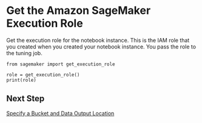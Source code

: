 # Get the Amazon SageMaker Execution Role<a name="automatic-model-tuning-ex-role"></a>

Get the execution role for the notebook instance\. This is the IAM role that you created when you created your notebook instance\. You pass the role to the tuning job\. 

```
from sagemaker import get_execution_role

role = get_execution_role()
print(role)
```

## Next Step<a name="automatic-model-tuning-ex-next-bucket"></a>

[Specify a Bucket and Data Output Location](automatic-model-tuning-ex-bucket.md)